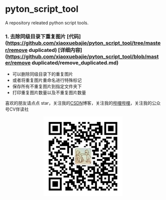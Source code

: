 # pyton_script_tool
A repository releated python script tools.



### **1. 去除同级目录下重复图片**       [代码](https://github.com/xiaoxuebajie/pyton_script_tool/tree/master/remove duplicated)  [详细内容](https://github.com/xiaoxuebajie/pyton_script_tool/blob/master/remove duplicated/remove_duplicated.md)

- 可以删除同级目录下的重复图片
- 或者将重复图片重命名进行特殊标记
- 保存所有不重复图片到指定文件夹下
- 打印重复图片数量以及不重复图片数量





喜欢的朋友请点点 star，关注我的[CSDN](https://mp.csdn.net/console/article)博客，关注我的[哔哩哔哩](https://space.bilibili.com/424394389?spm_id_from=333.788.b_765f7570696e666f.1)，关注我的公众号CV伴读社

<div align=center><img src="https://github.com/xiaoxuebajie/LeetCode/raw/master/solution_python/images/qrcode.jpg" style='zoom:100%'>



